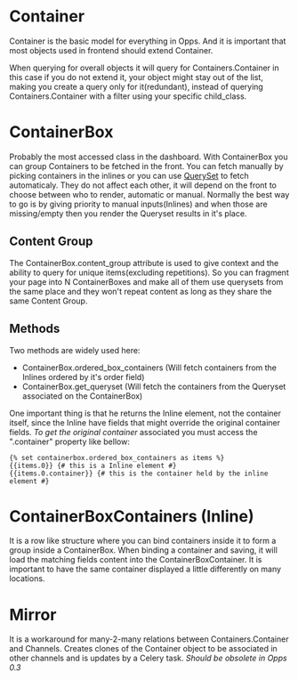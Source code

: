
Container
=========

Container is the basic model for everything in Opps.
And it is important that most objects used in frontend should extend Container.

When querying for overall objects it will query for Containers.Container in this case if you do not extend it, your object might stay out of the list, making you create a query only for it(redundant), instead of querying Containers.Container with a filter using your specific child_class.

ContainerBox
============

Probably the most accessed class in the dashboard.
With ContainerBox you can group Containers to be fetched in the front.
You can fetch manually by picking containers in the inlines or you can use [QuerySet](https://github.com/opps/opps/tree/master/opps/boxes) to fetch automaticaly.
They do not affect each other, it will depend on the front to choose between who to render, automatic or manual.
Normally the best way to go is by giving priority to manual inputs(Inlines) and when those are missing/empty then you render the Queryset results in it's place.

Content Group
-------------

The ContainerBox.content_group attribute is used to give context and the ability to query for unique items(excluding repetitions).
So you can fragment your page into N ContainerBoxes and make all of them use querysets from the same place and they won't repeat content as long as they share the same Content Group.

Methods
-------

Two methods are widely used here:

 - ContainerBox.ordered_box_containers (Will fetch containers from the Inlines ordered by it's order field)
 - ContainerBox.get_queryset (Will fetch the containers from the Queryset associated on the ContainerBox)

One important thing is that he returns the Inline element, not the container itself, since the Inline have fields that might override the original container fields. *To get the original container* associated you must access the ".container" property like bellow:

    {% set containerbox.ordered_box_containers as items %}
    {{items.0}} {# this is a Inline element #}
    {{items.0.container}} {# this is the container held by the inline element #}

ContainerBoxContainers (Inline)
===============================

It is a row like structure where you can bind containers inside it to form a group inside a ContainerBox.
When binding a container and saving, it will load the matching fields content into the ContainerBoxContainer.
It is important to have the same container displayed a little differently on many locations.

Mirror
======

It is a workaround for many-2-many relations between Containers.Container and Channels.
Creates clones of the Container object to be associated in other channels and is updates by a Celery task.
*Should be obsolete in Opps 0.3*